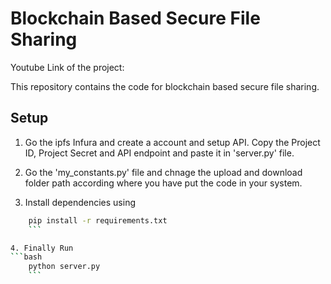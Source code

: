 # Blockchain Based Secure File Sharing

Youtube Link of the project: 

This repository contains the code for blockchain based secure file sharing.
## Setup

1. Go the ipfs Infura and create a account and setup API. Copy the Project ID, Project Secret and API endpoint and paste it in 'server.py' file.

2. Go the 'my_constants.py' file and chnage the upload and download folder path according where you have put the code in your system.

3. Install dependencies using
```bash
    pip install -r requirements.txt
    ```

4. Finally Run
```bash
    python server.py
    ```
